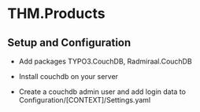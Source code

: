 # THM.Products

## Setup and Configuration

- Add packages TYPO3.CouchDB, Radmiraal.CouchDB

- Install couchdb on your server
- Create a couchdb admin user and add login data to Configuration/[CONTEXT]/Settings.yaml
